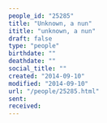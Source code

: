 ```yaml
---
people_id: "25285"
title: "Unknown, a nun"
ititle: "unknown, a nun"
draft: false
type: "people"
birthdate: ""
deathdate: ""
social_title: ""
created: "2014-09-10"
modified: "2014-09-10"
url: "/people/25285.html"
sent:
received:
---
```

